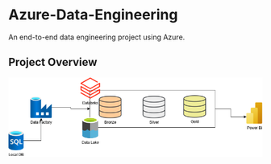 # Azure-Data-Engineering

An end-to-end data engineering project using Azure.

## Project Overview


![Project diagram](./Images/TrustD.drawio.png)


